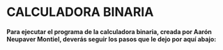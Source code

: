 # CALCULADORA BINARIA

#### Para ejecutar el programa de la calculadora binaria, creada por Aarón Neupaver Montiel, deverás seguir los pasos que le dejo por aquí abajo: